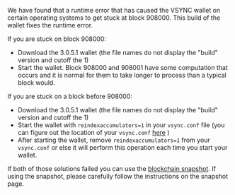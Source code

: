 We have found that a runtime error that has caused the VSYNC wallet on certain operating systems to get stuck at block 908000. This build of the wallet fixes the runtime error.

If you are stuck on block 908000:
- Download the 3.0.5.1 wallet (the file names do not display the "build" version and cutoff the 1)
- Start the wallet. Block 908000 and 908001 have some computation that occurs and it is normal for them to take longer to process than a typical block would.

If you are stuck on a block before 908000:
- Download the 3.0.5.1 wallet (the file names do not display the "build" version and cutoff the 1)
- Start the wallet with `reindexaccumulators=1` in your `vsync.conf` file (you can figure out the location of your `vsync.conf` [here](https://vsync.io/support/solutions/articles/30000004664-where-are-my-wallet-dat-blockchain-and-configuration-conf-files-located-) )
- After starting the wallet, remove `reindexaccumulators=1` from your `vsync.conf` or else it will perform this operation each time you start your wallet.

If both of those solutions failed you can use the [blockchain snapshot](http://178.254.23.111/~pub/VSYNC/Daily-Snapshots-Html/VSYNC-Daily-Snapshots.html). If using the snapshot, please carefully follow the instructions on the snapshot page.